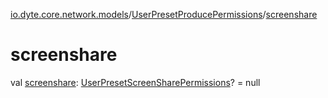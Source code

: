 [io.dyte.core.network.models](../index.md)/[UserPresetProducePermissions](index.md)/[screenshare](screenshare.md)

# screenshare


val [screenshare](screenshare.md): [UserPresetScreenSharePermissions](../-user-preset-screen-share-permissions/index.md)? = null

